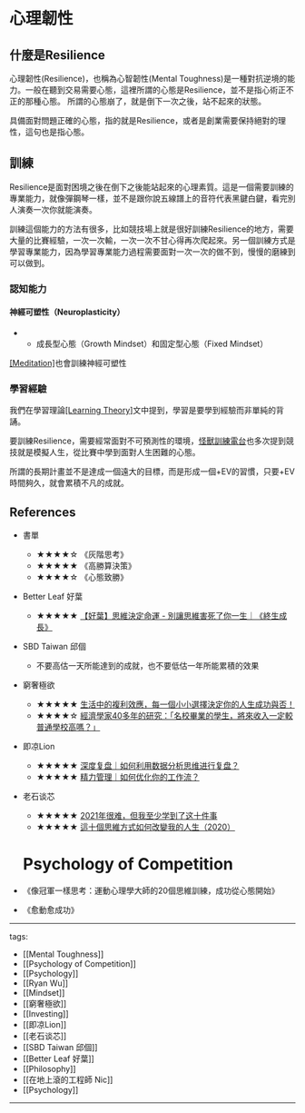 # 心理韌性


## 什麼是Resilience
心理韌性(Resilience)，也稱為心智韌性(Mental Toughness)是一種對抗逆境的能力。一般在聽到交易需要心態，這裡所謂的心態是Resilience，並不是指心術正不正的那種心態。
所謂的心態崩了，就是倒下一次之後，站不起來的狀態。  

具備面對問題正確的心態，指的就是Resilience，或者是創業需要保持絕對的理性，這句也是指心態。





## 訓練
Resilience是面對困境之後在倒下之後能站起來的心理素質。這是一個需要訓練的專業能力，就像彈鋼琴一樣，並不是跟你說五線譜上的音符代表黑鍵白鍵，看完別人演奏一次你就能演奏。

訓練這個能力的方法有很多，比如競技場上就是很好訓練Resilience的地方，需要大量的比賽經驗，一次一次輸，一次一次不甘心得再次爬起來。另一個訓練方式是學習專業能力，因為學習專業能力過程需要面對一次一次的做不到，慢慢的磨練到可以做到。

### 認知能力
#### 神經可塑性（Neuroplasticity）
  * - 成長型心態（Growth Mindset）和固定型心態（Fixed Mindset）

[[Meditation]](/Content/Social%20Science/Psychology/Cognitive/Meditation)也會訓練神經可塑性


### 學習經驗
我們在學習理論[[Learning Theory]](/Content/Natural%20Science/Biology/Neuroscience/Learning%20Theory)文中提到，學習是要學到經驗而非單純的背誦。

要訓練Resilience，需要經常面對不可預測性的環境，[怪獸訓練電台](https://www.youtube.com/watch?v=T7CEqD87wmU)也多次提到競技就是模擬人生，從比賽中學到面對人生困難的心態。



所謂的長期計畫並不是達成一個遠大的目標，而是形成一個+EV的習慣，只要+EV時間夠久，就會累積不凡的成就。




## References
* 書單
  * ★★★★☆ 《灰階思考》
  * ★★★★★ 《高勝算決策》
  * ★★★★☆ 《心態致勝》
* Better Leaf 好葉
  * ★★★★★ [【好葉】思維決定命運 - 別讓思維害死了你一生｜《終生成長》](https://youtu.be/jbUJGkM4Ksk)
* SBD Taiwan 邱個
  * 不要高估一天所能達到的成就，也不要低估一年所能累積的效果
* 窮奢極欲
  * ★★★★★ [生活中的複利效應，每一個小小選擇決定你的人生成功與否！](https://youtu.be/HS-VCcy5s_I)
  * ★★★★☆ [經濟學家40多年的研究：「名校畢業的學生，將來收入一定較普通學校高嗎？」](https://www.youtube.com/watch?v=m-uZYwOCJdY)
* 即凉Lion 
  * ★★★★★ [深度复盘｜如何利用数据分析思维进行复盘？](https://www.youtube.com/watch?v=JmNNrJdUoKc)
  * ★★★★★ [精力管理｜如何优化你的工作流？](https://www.youtube.com/watch?v=8R_9cAvzDcU)
* 老石谈芯
  * ★★★★★ [2021年很难，但我至少学到了这十件事](https://www.youtube.com/watch?v=763kY8W9FAQ)
  * ★★★★★ [這十個思維方式如何改變我的人生（2020）](https://www.youtube.com/watch?v=L0_Fh296Qx0)




  # Psychology of Competition

* 《像冠軍一樣思考：運動心理學大師的20個思維訓練，成功從心態開始》
* 《愈動愈成功》



---
tags:
  - [[Mental Toughness]]
  - [[Psychology of Competition]]  
  - [[Psychology]]
  - [[Ryan Wu]]
  - [[Mindset]]
  - [[窮奢極欲]]
  - [[Investing]]
  - [[即凉Lion]]
  - [[老石谈芯]]
  - [[SBD Taiwan 邱個]]
  - [[Better Leaf 好葉]]
  - [[Philosophy]]
  - [[在地上滾的工程師 Nic]]
  - [[Psychology]]
  
---
